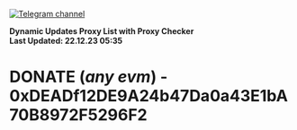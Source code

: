 [![Telegram channel](https://img.shields.io/endpoint?url=https://runkit.io/damiankrawczyk/telegram-badge/branches/master?url=https://t.me/n4z4v0d)](https://t.me/n4z4v0d) 

**Dynamic Updates Proxy List with Proxy Checker**  
**Last Updated: 22.12.23 05:35**

# DONATE (_any evm_) - 0xDEADf12DE9A24b47Da0a43E1bA70B8972F5296F2
